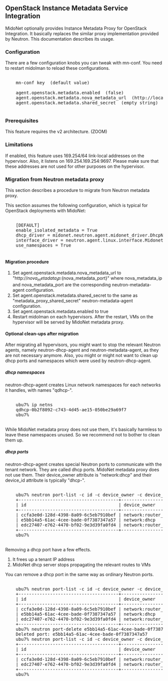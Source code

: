 ## OpenStack Instance Metadata Service Integration

MidoNet optionally provides Instance Metadata Proxy for OpenStack Integration.
It basically replaces the similar proxy implementation provided by Neutron.
This documentation describes its usage.

### Configuration

There are a few configuration knobs you can tweak with mn-conf.
You need to restart midolman to reload these configurations.

<pre>

    mn-conf key  (default value)

    agent.openstack.metadata.enabled  (false)
    agent.openstack.metadata.nova_metadata_url  (http://localhost:8775)
    agent.openstack.metadata.shared_secret  (empty string)

</pre>

### Prerequisites

This feature requires the v2 architecture. (ZOOM)

### Limitations

If enabled, this feature uses 169.254/64 link-local addresses on
the hypervisor.  Also, it listens on 169.254.169.254:9697.
Please make sure that these addresses are not used for other purposes
on the hypervisor.

### Migration from Neutron metadata proxy

This section describes a procedure to migrate from Neutron
metadata proxy.

This section assumes the following configuration, which is typical
for OpenStack deployments with MidoNet:

<pre>

    [DEFAULT]
    enable_isolated_metadata = True
    dhcp_driver = midonet.neutron.agent.midonet_driver.DhcpNoOpDriver
    interface_driver = neutron.agent.linux.interface.MidonetInterfaceDriver
    use_namespaces = True

</pre>

#### Migration procedure

1. Set agent.openstack.metadata.nova_metadata_url to
  "http://${nova_metadata_ip}:${nova_metadata_port}" where
  nova_metadata_ip and nova_metadata_port are the corresponding
  neutron-metadata-agent configuration.
2. Set agent.openstack.metadata.shared_secret to the same as
  "metadata_proxy_shared_secret" neutron-metadata-agent configuration.
3. Set agent.openstack.metadata.enabled to true
4. Restart midolman on each hypervisors.  After the restart, VMs on
  the hypervisor will be served by MidoNet metadata proxy.

#### Optional clean-ups after migration

After migrating all hypervisors, you might want to stop the relevant
Neutron agents, namely neutron-dhcp-agent and neutron-metadata-agent,
as they are not necessary anymore.  Also, you might or might not want
to clean up dhcp ports and namespaces which were used by
neutron-dhcp-agent.

##### dhcp namespaces

neutron-dhcp-agent creates Linux network namespaces for each networks
it handles, with names "qdhcp-<network UUID>".

<pre>

    ubu7% ip netns
    qdhcp-0b2f8092-c743-4d45-ae15-050be29a69f7
    ubu7%

</pre>

While MidoNet metadata proxy does not use them, it's basically harmless
to leave these namespaces unused.  So we recommend not to bother to
clean them up.

##### dhcp ports

neutron-dhcp-agent creates special Neutron ports to communicate
with the tenant network.  They are called dhcp ports.
MidoNet metadata proxy does not use them.
Their device_owner attribute is "network:dhcp" and their device_id
attribute is typically "dhcp<per-host dhcp UUID>-<network UUID>".

<pre>

    ubu7% neutron port-list -c id -c device_owner -c device_id
    +--------------------------------------+--------------------------+-------------------------------------------------------------------------------+
    | id                                   | device_owner             | device_id                                                                     |
    +--------------------------------------+--------------------------+-------------------------------------------------------------------------------+
    | ccfa3e0d-128d-4398-8a09-6c5eb7910bef | network:router_gateway   | 00fb5964-6d1a-405b-9323-2b2a11767123                                          |
    | e5bb14a5-61ac-4cee-bade-0f7387347a57 | network:dhcp             | dhcp095f38d1-980c-5aba-abfc-1746cd3f9a24-0b2f8092-c743-4d45-ae15-050be29a69f7 |
    | edc27407-e762-4470-bf02-9e3d39fa0fd4 | network:router_interface | 00fb5964-6d1a-405b-9323-2b2a11767123                                          |
    +--------------------------------------+--------------------------+-------------------------------------------------------------------------------+
    ubu7%

</pre>

Removing a dhcp port have a few effects.

1. It frees up a tenant IP address
2. MidoNet dhcp server stops propagating the relevant routes to VMs

You can remove a dhcp port in the same way as ordinary Neutron ports.

<pre>

    ubu7% neutron port-list -c id -c device_owner -c device_id
    +--------------------------------------+--------------------------+-------------------------------------------------------------------------------+
    | id                                   | device_owner             | device_id                                                                     |
    +--------------------------------------+--------------------------+-------------------------------------------------------------------------------+
    | ccfa3e0d-128d-4398-8a09-6c5eb7910bef | network:router_gateway   | 00fb5964-6d1a-405b-9323-2b2a11767123                                          |
    | e5bb14a5-61ac-4cee-bade-0f7387347a57 | network:dhcp             | dhcp095f38d1-980c-5aba-abfc-1746cd3f9a24-0b2f8092-c743-4d45-ae15-050be29a69f7 |
    | edc27407-e762-4470-bf02-9e3d39fa0fd4 | network:router_interface | 00fb5964-6d1a-405b-9323-2b2a11767123                                          |
    +--------------------------------------+--------------------------+-------------------------------------------------------------------------------+
    ubu7% neutron port-delete e5bb14a5-61ac-4cee-bade-0f7387347a57
    Deleted port: e5bb14a5-61ac-4cee-bade-0f7387347a57
    ubu7% neutron port-list -c id -c device_owner -c device_id
    +--------------------------------------+--------------------------+--------------------------------------+
    | id                                   | device_owner             | device_id                            |
    +--------------------------------------+--------------------------+--------------------------------------+
    | ccfa3e0d-128d-4398-8a09-6c5eb7910bef | network:router_gateway   | 00fb5964-6d1a-405b-9323-2b2a11767123 |
    | edc27407-e762-4470-bf02-9e3d39fa0fd4 | network:router_interface | 00fb5964-6d1a-405b-9323-2b2a11767123 |
    +--------------------------------------+--------------------------+--------------------------------------+
    ubu7%

</pre>
